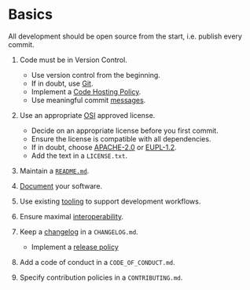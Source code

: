 # Basics

All development should be open source from the start, i.e. publish every commit.

1. Code must be in Version Control.
   * Use version control from the beginning.
   * If in doubt, use [Git](https://git-scm.com/).
   * Implement a [Code Hosting Policy](../policies/code-hosting.md).
   * Use meaningful commit [messages](https://xkcd.com/1296/).

1. Use an appropriate [OSI](https://opensource.org/licenses) approved license.
   * Decide on an appropriate license before you first commit.
   * Ensure the license is compatible with all dependencies.
   * If in doubt, choose [APACHE-2.0](https://choosealicense.com/licenses/apache-2.0/)
   or [EUPL-1.2](https://choosealicense.com/licenses/eupl-1.2/).
   * Add the text in a `LICENSE.txt`.

1. Maintain a [`README.md`](02-readme.md).

1. [Document](03-documentation.md) your software.

1. Use existing [tooling](04-tooling.md) to support development workflows.

1. Ensure maximal [interoperability](05-interoperability.md).

1. Keep a [changelog](06-changelog.md) in a `CHANGELOG.md`.
   * Implement a [release policy](../policies/releasing.md)

1. Add a code of conduct in a `CODE_OF_CONDUCT.md`.

1. Specify contribution policies in a `CONTRIBUTING.md`.


